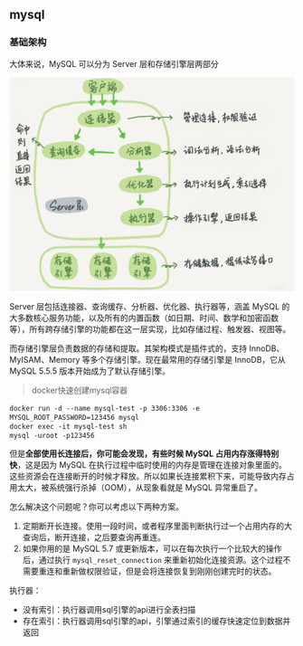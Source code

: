 ## mysql

### 基础架构

大体来说，MySQL 可以分为 Server 层和存储引擎层两部分

![](../../../../reference/pic/mysqlStructure.webp)

Server 层包括连接器、查询缓存、分析器、优化器、执行器等，涵盖 MySQL 的大多数核心服务功能，以及所有的内置函数（如日期、时间、数学和加密函数等），所有跨存储引擎的功能都在这一层实现，比如存储过程、触发器、视图等。

而存储引擎层负责数据的存储和提取。其架构模式是插件式的，支持 InnoDB、MyISAM、Memory 等多个存储引擎。现在最常用的存储引擎是 InnoDB，它从 MySQL 5.5.5 版本开始成为了默认存储引擎。

>docker快速创建mysql容器
```
docker run -d --name mysql-test -p 3306:3306 -e MYSQL_ROOT_PASSWORD=123456 mysql
docker exec -it mysql-test sh
mysql -uroot -p123456
```

但是**全部使用长连接后，你可能会发现，有些时候 MySQL 占用内存涨得特别快**，这是因为 MySQL 在执行过程中临时使用的内存是管理在连接对象里面的。这些资源会在连接断开的时候才释放。所以如果长连接累积下来，可能导致内存占用太大，被系统强行杀掉（OOM），从现象看就是 MySQL 异常重启了。

怎么解决这个问题呢？你可以考虑以下两种方案。
1. 定期断开长连接。使用一段时间，或者程序里面判断执行过一个占用内存的大查询后，断开连接，之后要查询再重连。
2. 如果你用的是 MySQL 5.7 或更新版本，可以在每次执行一个比较大的操作后，通过执行 `mysql_reset_connection` 来重新初始化连接资源。这个过程不需要重连和重新做权限验证，但是会将连接恢复到刚刚创建完时的状态。

执行器：

- 没有索引：执行器调用sql引擎的api进行全表扫描
- 存在索引：执行器调用sql引擎的api，引擎通过索引的缓存快速定位到数据并返回

